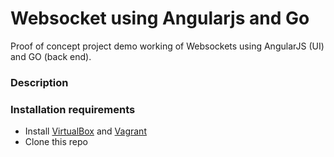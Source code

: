 # Websocket using Angularjs and Go #

Proof of concept project demo working of Websockets using AngularJS (UI) and GO (back end).

### Description ###



### Installation requirements

* Install [VirtualBox](https://www.virtualbox.org/wiki/Downloads) and [Vagrant](https://www.vagrantup.com/downloads.html)
* Clone this repo